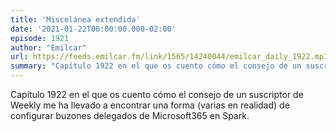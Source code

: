 ```yaml
---
title: 'Miscelánea extendida'
date: '2021-01-22T06:00:00.000-02:00'
episode: 1921
author: "Emilcar"
url: https://feeds.emilcar.fm/link/1565/14240044/emilcar_daily_1922.mp3
summary: "Capítulo 1922 en el que os cuento cómo el consejo de un suscriptor de Weekly me ha llevado a encontrar una forma (varias en realidad) de configurar buzones delegados de Microsoft365 en Spark."
---
```


Capítulo 1922 en el que os cuento cómo el consejo de un suscriptor de Weekly me ha llevado a encontrar una forma (varias en realidad) de configurar buzones delegados de Microsoft365 en Spark.